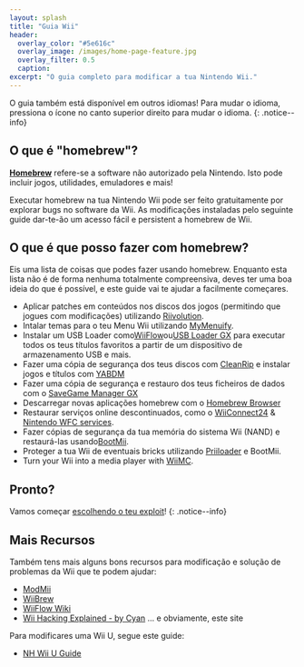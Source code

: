 ```yaml
---
layout: splash
title: "Guia Wii"
header:
  overlay_color: "#5e616c"
  overlay_image: /images/home-page-feature.jpg
  overlay_filter: 0.5
  caption:
excerpt: "O guia completo para modificar a tua Nintendo Wii."
---
```


O guia também está disponível em outros idiomas! Para mudar o idioma, pressiona o ícone no canto superior direito para mudar o idioma.
{: .notice--info}

## O que é "homebrew"?

[**Homebrew**](https://en.wikipedia.org/wiki/Homebrew_(video_games)) refere-se a software não autorizado pela Nintendo. Isto pode incluir jogos, utilidades, emuladores e mais!

Executar homebrew na tua Nintendo Wii pode ser feito gratuitamente por explorar bugs no software da Wii. As modificações instaladas pelo seguinte guide dar-te-ão um acesso fácil e persistent a homebrew de Wii.

## O que é que posso fazer com homebrew?

Eis uma lista de coisas que podes fazer usando homebrew. Enquanto esta lista não é de forma nenhuma totalmente compreensiva, deves ter uma boa ideia do que é possível, e este guide vai te ajudar a facilmente começares.

- Aplicar patches em conteúdos nos discos dos jogos (permitindo que jogues com modificações) utilizando [Riivolution](http://www.wiibrew.org/wiki/Riivolution).
- Intalar temas para o teu Menu Wii utilizando [MyMenuify](themes).
- Instalar um USB Loader como[WiiFlow](wiiflow)ou[USB Loader GX](usbloadergx) para executar todos os teus títulos favoritos a partir de um dispositivo de armazenamento USB e mais.
- Fazer uma cópia de segurança dos teus discos com [CleanRip](/dump-games) e instalar jogos e títulos com [YABDM](dump-wads)
- Fazer uma cópia de segurança e restauro dos teus ficheiros de dados com o [SaveGame Manager GX](https://wiidatabase.de/downloads/wii-tools/savegame-manager-gx-beta/)
- Descarregar novas aplicações homebrew com o [Homebrew Browser](hbb)
- Restaurar serviços online descontinuados, como o [WiiConnect24](riiconnect24) & [Nintendo WFC services](wiimmfi).
- Fazer cópias de segurança da tua memória do sistema Wii (NAND) e restaurá-las usando[BootMii](bootmii).
- Proteger a tua Wii de eventuais bricks utilizando [Priiloader](priiloader) e BootMii.
- Turn your Wii into a media player with [WiiMC](https://oscwii.org/library/app/wiimc-ss).


## Pronto?

Vamos começar [escolhendo o teu exploit](get-started)!
{: .notice--info}

## Mais Recursos

Também tens mais alguns bons recursos para modificação e solução de problemas da Wii que te podem ajudar:

- [ModMii](https://modmii.github.io/)
- [WiiBrew](https://wiibrew.org/)
- [WiiFlow Wiki](https://sites.google.com/site/wiiflowiki4/)
- [Wii Hacking Explained - by Cyan](https://gbatemp.net/threads/wii-hacking-explained.501605/) ... e obviamente, este site

Para modificares uma Wii U, segue este guide:
- [NH Wii U Guide](https://wiiu.hacks.guide)
